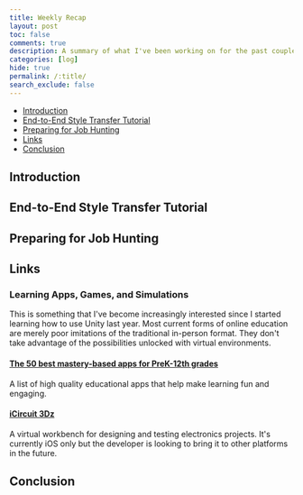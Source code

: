 ```yaml
---
title: Weekly Recap
layout: post
toc: false
comments: true
description: A summary of what I've been working on for the past couple weeks.
categories: [log]
hide: true
permalink: /:title/
search_exclude: false
---
```


* [Introduction](#introduction)
* [End-to-End Style Transfer Tutorial](#end-to-end-style-transfer-tutorial)
* [Preparing for Job Hunting](#preparing-for-job-hunting)
* [Links](#links)
* [Conclusion](#conclusion)

## Introduction



## End-to-End Style Transfer Tutorial



## Preparing for Job Hunting



## Links

### Learning Apps, Games, and Simulations

This is something that I've become increasingly interested since I started learning how to use Unity last year. Most current forms of online education are merely poor imitations of the traditional in-person format. They don't take advantage of the possibilities unlocked with virtual environments.

#### [The 50 best mastery-based apps for PreK-12th grades](https://www.modulo.app/all-resources/bestappsforlearning)

A list of high quality educational apps that help make learning fun and engaging.

#### [iCircuit 3Dz](http://icircuit3d.appmanuals.com/)

A virtual workbench for designing and testing electronics projects. It's currently iOS only but the developer is looking to bring it to other platforms in the future.

## Conclusion

